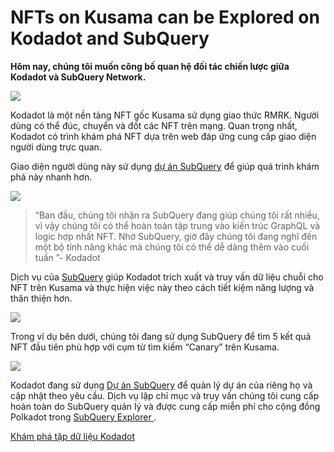 # NFTs on Kusama can be Explored on Kodadot and SubQuery

**Hôm nay, chúng tôi muốn công bố quan hệ đối tác chiến lược giữa Kodadot và SubQuery Network.**

![](https://miro.medium.com/max/1400/1*Y4kdG9uEoxrySzb19QKxPg.gif)

Kodadot là một nền tảng NFT gốc Kusama sử dụng giao thức RMRK. Người dùng có thể đúc, chuyển và đốt các NFT trên mạng. Quan trọng nhất, Kodadot có trình khám phá NFT dựa trên web đáp ứng cung cấp giao diện người dùng trực quan.

Giao diện người dùng này sử dụng [dự án SubQuery](https://explorer.subquery.network/subquery/vikiival/magick) để giúp quá trình khám phá này nhanh hơn.

![](https://miro.medium.com/max/1400/0*3TdpXjj1iwGNdA3n)

> “Ban đầu, chúng tôi nhận ra SubQuery đang giúp chúng tôi rất nhiều, vì vậy chúng tôi có thể hoàn toàn tập trung vào kiến ​​trúc GraphQL và logic hợp nhất NFT. Nhờ SubQuery, giờ đây chúng tôi đang nghĩ đến một bộ tính năng khác mà chúng tôi có thể dễ dàng thêm vào cuối tuần ”- Kodadot

Dịch vụ của [SubQuery](https://subquery.network/) giúp Kodadot trích xuất và truy vấn dữ liệu chuỗi cho NFT trên Kusama và thực hiện việc này theo cách tiết kiệm năng lượng và thân thiện hơn.

![](https://miro.medium.com/max/1400/0*AocvCHVWMsGtH1Oz)

Trong ví dụ bên dưới, chúng tôi đang sử dụng SubQuery để tìm 5 kết quả NFT đầu tiên phù hợp với cụm từ tìm kiếm “Canary” trên Kusama.

![](https://miro.medium.com/max/1400/0*QTzLpC0D-pYWDngZ)

Kodadot đang sử dụng [Dự án SubQuery](https://project.subquery.network/) để quản lý dự án của riêng họ và cập nhật theo yêu cầu. Dịch vụ lập chỉ mục và truy vấn chúng tôi cung cấp hoàn toàn do SubQuery quản lý và được cung cấp miễn phí cho cộng đồng Polkadot trong [SubQuery Explorer ](https://explorer.subquery.network/).

[Khám phá tập dữ liệu Kodadot](https://explorer.subquery.network/subquery/vikiival/magick)